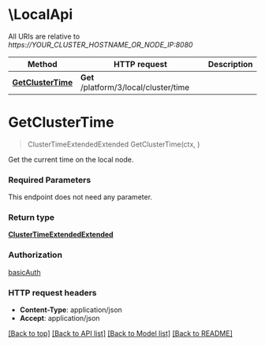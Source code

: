 # \LocalApi

All URIs are relative to *https://YOUR_CLUSTER_HOSTNAME_OR_NODE_IP:8080*

Method | HTTP request | Description
------------- | ------------- | -------------
[**GetClusterTime**](LocalApi.md#GetClusterTime) | **Get** /platform/3/local/cluster/time | 


# **GetClusterTime**
> ClusterTimeExtendedExtended GetClusterTime(ctx, )


Get the current time on the local node.

### Required Parameters
This endpoint does not need any parameter.

### Return type

[**ClusterTimeExtendedExtended**](ClusterTimeExtendedExtended.md)

### Authorization

[basicAuth](../README.md#basicAuth)

### HTTP request headers

 - **Content-Type**: application/json
 - **Accept**: application/json

[[Back to top]](#) [[Back to API list]](../README.md#documentation-for-api-endpoints) [[Back to Model list]](../README.md#documentation-for-models) [[Back to README]](../README.md)

